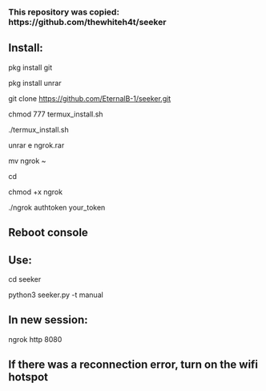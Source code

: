 <h3>This repository was copied: https://github.com/thewhiteh4t/seeker</h3>

<h2>Install:</h2>

pkg install git

pkg install unrar

git clone https://github.com/EternalB-1/seeker.git

chmod 777 termux_install.sh

./termux_install.sh

unrar e ngrok.rar

mv ngrok ~

cd

chmod +x ngrok

./ngrok authtoken your_token

<h2>Reboot console</h2>

<h2>Use:</h2>

cd seeker

python3 seeker.py -t manual

<h2>In new session:</h2>

ngrok http 8080

<h2>If there was a reconnection error, turn on the wifi hotspot</h2>
